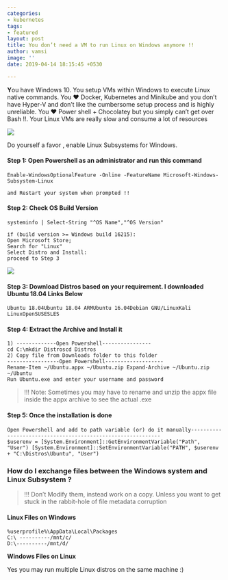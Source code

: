 ```yaml
---
categories:
- kubernetes
tags:
- featured
layout: post
title: You don’t need a VM to run Linux on Windows anymore !!
author: vamsi
image: ''
date: 2019-04-14 18:15:45 +0530

---
```

**Y**ou have Windows 10. You setup VMs within Windows to execute Linux native commands. You ❤ Docker, Kubernetes and Minikube and you don’t have Hyper-V and don’t like the cumbersome setup process and is highly unreliable. You ❤ Power shell + Chocolatey but you simply can’t get over Bash !!. Your Linux VMs are really slow and consume a lot of resources

![](https://cdn-images-1.medium.com/max/2600/0*kCNAv6hizyb5bO2d)

Do yourself a favor , enable Linux Subsystems for Windows.

#### **Step 1:** Open Powershell as an administrator and run this command

    Enable-WindowsOptionalFeature -Online -FeatureName Microsoft-Windows-Subsystem-Linux

    and Restart your system when prompted !!

#### **Step 2:** Check OS Build Version

    systeminfo | Select-String "^OS Name","^OS Version"

    if (build version >= Windows build 16215):
    Open Microsoft Store;
    Search for "Linux"
    Select Distro and Install:
    proceed to Step 3

![](https://cdn-images-1.medium.com/max/1000/1*J3s3CsXdCK7gUiGngjKvNw.png)

#### **Step 3:** Download Distros based on your requirement. I downloaded Ubuntu 18.04 Links Below

    Ubuntu 18.04Ubuntu 18.04 ARMUbuntu 16.04Debian GNU/LinuxKali LinuxOpenSUSESLES

#### **Step 4:** Extract the Archive and Install it

    1) -------------Open Powershell----------------
    cd C:\mkdir Distroscd Distros
    2) Copy file from Downloads folder to this folder
    -----------------Open Powershell-------------------
    Rename-Item ~/Ubuntu.appx ~/Ubuntu.zip Expand-Archive ~/Ubuntu.zip ~/Ubuntu
    Run Ubuntu.exe and enter your username and password 

> !!! Note: Sometimes you may have to rename and unzip the appx file inside the appx archive to see the actual .exe

#### **Step 5**: Once the installation is done

    Open Powershell and add to path variable (or) do it manually------------------------------------------------------------
    $userenv = [System.Environment]::GetEnvironmentVariable("Path", "User") [System.Environment]::SetEnvironmentVariable("PATH", $userenv + "C:\Distros\Ubuntu", "User")

### **How do I exchange files between the Windows system and Linux Subsystem ?**

> !!! Don’t Modify them, instead work on a copy. Unless you want to get stuck in the rabbit-hole of file metadata corruption

#### Linux Files on Windows

    %userprofile%\AppData\Local\Packages
    C:\ ----------/mnt/c/
    D:\----------/mnt/d/

**Windows Files on Linux**

Yes you may run multiple Linux distros on the same machine :)